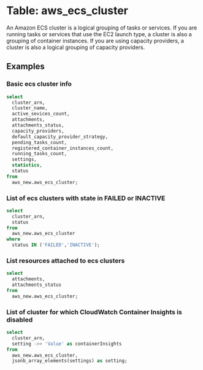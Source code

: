 # Table: aws_ecs_cluster

An Amazon ECS cluster is a logical grouping of tasks or services. If you are running tasks or services that use the EC2 launch type, a cluster is also a grouping of container instances. If you are using capacity providers, a cluster is also a logical grouping of capacity providers.

## Examples

### Basic ecs cluster info

```sql
select
  cluster_arn,
  cluster_name,
  active_sevices_count,
  attachments,
  attachments_status,
  capacity_providers,
  default_capacity_provider_strategy,
  pending_tasks_count,
  registered_container_instances_count,
  running_tasks_count,
  settings,
  statistics,
  status
from
  aws_new.aws_ecs_cluster;
```


### List of ecs clusters with state in FAILED or INACTIVE

```sql
select
  cluster_arn,
  status
from
  aws_new.aws_ecs_cluster
where
  status IN ('FAILED','INACTIVE');
```


### List resources attached to ecs clusters

```sql
select
  attachments,
  attachments_status
from
  aws_new.aws_ecs_cluster;
```


### List of cluster for which CloudWatch Container Insights is disabled

```sql
select
  cluster_arn,
  setting ->> 'Value' as containerInsights
from
  aws_new.aws_ecs_cluster,
  jsonb_array_elements(settings) as setting;
```
